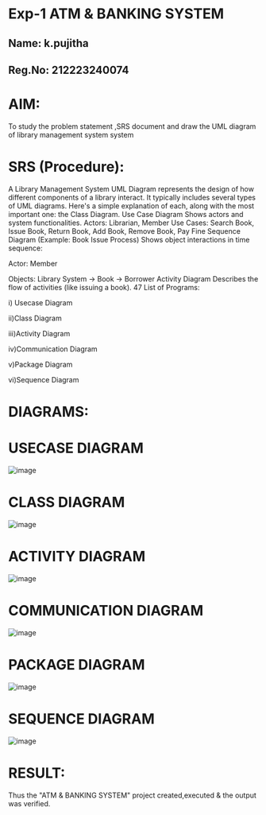 # Exp-1 ATM & BANKING SYSTEM

## Name: k.pujitha
## Reg.No: 212223240074

# AIM:
To study the problem statement ,SRS document and draw the UML diagram of library management system system
# SRS (Procedure):
A Library Management System UML Diagram represents the design of how different components of a library interact. It typically includes several types of UML diagrams. Here's a simple explanation of each, along with the most important one: the Class Diagram.
Use Case Diagram
Shows actors and system functionalities.
Actors: Librarian, Member
Use Cases: Search Book, Issue Book, Return Book, Add Book, Remove Book, Pay Fine
Sequence Diagram (Example: Book Issue Process)
Shows object interactions in time sequence:

Actor: Member

Objects: Library System → Book → Borrower
Activity Diagram
Describes the flow of activities (like issuing a book).
47
List of Programs:

i) Usecase Diagram

ii)Class Diagram

iii)Activity Diagram

iv)Communication Diagram

v)Package Diagram

vi)Sequence Diagram

# DIAGRAMS:
# USECASE DIAGRAM

![image](https://github.com/user-attachments/assets/2def5a1b-6381-4c83-9e14-26fbdb6cb1f5)



# CLASS DIAGRAM

![image](https://github.com/user-attachments/assets/79c59f55-6b23-4639-87e0-ae905e52337c)



# ACTIVITY DIAGRAM

![image](https://github.com/user-attachments/assets/b95ccc78-2632-4875-9fc4-a44000bcae2b)


# COMMUNICATION DIAGRAM

![image](https://github.com/user-attachments/assets/85f8cf8f-beb6-4ede-bbfd-853bec0070cd)


# PACKAGE DIAGRAM

![image](https://github.com/user-attachments/assets/338efc95-297b-47e5-aed2-8d8f5778718d)


# SEQUENCE DIAGRAM

![image](https://github.com/user-attachments/assets/a8ba0d12-f1c3-46aa-a236-41a01d61688f)





# RESULT:

Thus the "ATM & BANKING SYSTEM" project created,executed & the output was verified.
